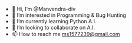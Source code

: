 - 👋 Hi, I’m @Manvendra-div
- 👀 I’m interested in Programming & Bug Hunting
- 🌱 I’m currently learning Python A.I.
- 💞️ I’m looking to collaborate on A.I.
- 📫 How to reach me ms1577239@gmail.com

<!---
Manvendra-div/Manvendra-div is a ✨ special ✨ repository because its `README.md` (this file) appears on your GitHub profile.
You can click the Preview link to take a look at your changes.
--->
